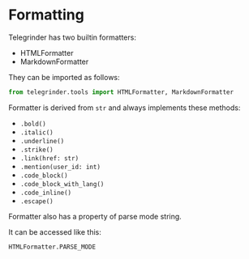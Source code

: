 # Formatting

Telegrinder has two builtin formatters:

* HTMLFormatter
* MarkdownFormatter

They can be imported as follows:

```python
from telegrinder.tools import HTMLFormatter, MarkdownFormatter
```

Formatter is derived from `str` and always implements these methods:

* `.bold()`
* `.italic()`
* `.underline()`
* `.strike()`
* `.link(href: str)`
* `.mention(user_id: int)`
* `.code_block()`
* `.code_block_with_lang()`
* `.code_inline()`
* `.escape()`

Formatter also has a property of parse mode string.

It can be accessed like this:

```python
HTMLFormatter.PARSE_MODE
```
